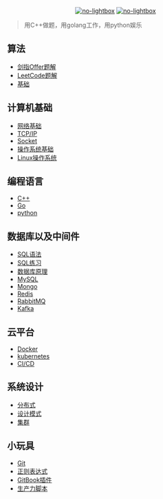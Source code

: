 <div align="center">
    <a href="https://github.com/xnzone/csnote"> <img src="https://badgen.net/github/stars/xnzone/csnote?icon=github" title="no-lightbox"></a>
    <a href="https://github.com/xnzone/csnote"> <img src="https://badgen.net/github/forks/xnzone/csnote?icon=github" title="no-lightbox"></a>
</div>

>用C++做题，用golang工作，用python娱乐

## 算法
- [剑指Offer题解](算法/README.md#offer)
- [LeetCode题解](算法/README.md#leetcode)
- [基础]()

## 计算机基础
- [网络基础]()
- [TCP/IP]()
- [Socket]()
- [操作系统基础](计算机基础/README.md#os)
- [Linux操作系统]()

## 编程语言
- [C++](编程语言/README.md#cpp)
- [Go](编程语言/README.md#golang)
- [python](编程语言/README.md#python)

## 数据库以及中间件
- [SQL语法]()
- [SQL练习]()
- [数据库原理]()
- [MySQL]()
- [Mongo]()
- [Redis]()
- [RabbitMQ]()
- [Kafka]()

## 云平台
- [Docker](云平台/Docker/README.md)
- [kubernetes]()
- [CI/CD]()

## 系统设计
- [分布式]()
- [设计模式]()
- [集群]()

## 小玩具
- [Git]()
- [正则表达式]()
- [GitBook插件](小玩具/GitBook/README.md)
- [生产力脚本](小玩具/生产力脚本/README.md)
